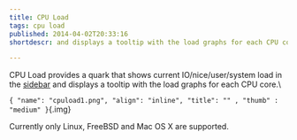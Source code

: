 ```yaml
---
title: CPU Load
tags: cpu load
published: 2014-04-02T20:33:16
shortdescr: and displays a tooltip with the load graphs for each CPU core

---
```


CPU Load provides a quark that shows current IO/nice/user/system load in
the [sidebar](/plugins-sb2) and displays a tooltip with the load graphs
for each CPU core.\

`{ "name": "cpuload1.png", "align": "inline", "title": "" , "thumb" : "medium" }`{.img}

Currently only Linux, FreeBSD and Mac OS X are supported.
